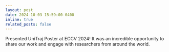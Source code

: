 ```yaml
---
layout: post
date: 2024-10-03 15:59:00-0400
inline: true
related_posts: false
---
```


Presented UniTraj Poster at ECCV 2024! It was an incredible opportunity to share our work and engage with researchers from around the world.
